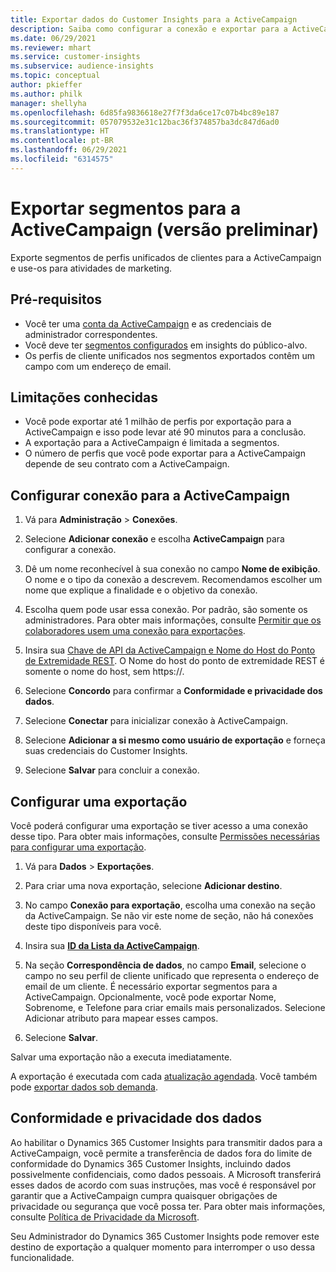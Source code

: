 ```yaml
---
title: Exportar dados do Customer Insights para a ActiveCampaign
description: Saiba como configurar a conexão e exportar para a ActiveCampaign.
ms.date: 06/29/2021
ms.reviewer: mhart
ms.service: customer-insights
ms.subservice: audience-insights
ms.topic: conceptual
author: pkieffer
ms.author: philk
manager: shellyha
ms.openlocfilehash: 6d85fa9836618e27f7f3da6ce17c07b4bc89e187
ms.sourcegitcommit: 057079532e31c12bac36f374857ba3dc847d6ad0
ms.translationtype: HT
ms.contentlocale: pt-BR
ms.lasthandoff: 06/29/2021
ms.locfileid: "6314575"
---
```

# <a name="export-segments-to-activecampaign-preview"></a>Exportar segmentos para a ActiveCampaign (versão preliminar)

Exporte segmentos de perfis unificados de clientes para a ActiveCampaign e use-os para atividades de marketing.

## <a name="prerequisites"></a>Pré-requisitos

-   Você ter uma [conta da ActiveCampaign](https://www.activecampaign.com/) e as credenciais de administrador correspondentes.
-   Você deve ter [segmentos configurados](segments.md) em insights do público-alvo.
-   Os perfis de cliente unificados nos segmentos exportados contêm um campo com um endereço de email.

## <a name="known-limitations"></a>Limitações conhecidas

- Você pode exportar até 1 milhão de perfis por exportação para a ActiveCampaign e isso pode levar até 90 minutos para a conclusão.
- A exportação para a ActiveCampaign é limitada a segmentos.
- O número de perfis que você pode exportar para a ActiveCampaign depende de seu contrato com a ActiveCampaign.

## <a name="set-up-connection-to-activecampaign"></a>Configurar conexão para a ActiveCampaign

1. Vá para **Administração** > **Conexões**.

1. Selecione **Adicionar conexão** e escolha **ActiveCampaign** para configurar a conexão.

1. Dê um nome reconhecível à sua conexão no campo **Nome de exibição**. O nome e o tipo da conexão a descrevem. Recomendamos escolher um nome que explique a finalidade e o objetivo da conexão.

1. Escolha quem pode usar essa conexão. Por padrão, são somente os administradores. Para obter mais informações, consulte [Permitir que os colaboradores usem uma conexão para exportações](connections.md#allow-contributors-to-use-a-connection-for-exports).

1. Insira sua [Chave de API da ActiveCampaign e Nome do Host do Ponto de Extremidade REST](https://help.activecampaign.com/hc/articles/207317590-Getting-started-with-the-API#how-to-obtain-your-activecampaign-api-url-and-key). O Nome do host do ponto de extremidade REST é somente o nome do host, sem https://. 

1. Selecione **Concordo** para confirmar a **Conformidade e privacidade dos dados**.

1. Selecione **Conectar** para inicializar conexão à ActiveCampaign.

1. Selecione **Adicionar a si mesmo como usuário de exportação** e forneça suas credenciais do Customer Insights.

1. Selecione **Salvar** para concluir a conexão.

## <a name="configure-an-export"></a>Configurar uma exportação

Você poderá configurar uma exportação se tiver acesso a uma conexão desse tipo. Para obter mais informações, consulte [Permissões necessárias para configurar uma exportação](export-destinations.md#set-up-a-new-export).

1. Vá para **Dados** > **Exportações**.

1. Para criar uma nova exportação, selecione **Adicionar destino**.

1. No campo **Conexão para exportação**, escolha uma conexão na seção da ActiveCampaign. Se não vir este nome de seção, não há conexões deste tipo disponíveis para você.

1. Insira sua [**ID da Lista da ActiveCampaign**](https://help.activecampaign.com/hc/articles/360000030559-How-to-create-a-list-in-ActiveCampaign).    

3. Na seção **Correspondência de dados**, no campo **Email**, selecione o campo no seu perfil de cliente unificado que representa o endereço de email de um cliente. É necessário exportar segmentos para a ActiveCampaign. Opcionalmente, você pode exportar Nome, Sobrenome, e Telefone para criar emails mais personalizados. Selecione Adicionar atributo para mapear esses campos.

1. Selecione **Salvar**.

Salvar uma exportação não a executa imediatamente.

A exportação é executada com cada [atualização agendada](system.md#schedule-tab). Você também pode [exportar dados sob demanda](export-destinations.md#run-exports-on-demand). 


## <a name="data-privacy-and-compliance"></a>Conformidade e privacidade dos dados

Ao habilitar o Dynamics 365 Customer Insights para transmitir dados para a ActiveCampaign, você permite a transferência de dados fora do limite de conformidade do Dynamics 365 Customer Insights, incluindo dados possivelmente confidenciais, como dados pessoais. A Microsoft transferirá esses dados de acordo com suas instruções, mas você é responsável por garantir que a ActiveCampaign cumpra quaisquer obrigações de privacidade ou segurança que você possa ter. Para obter mais informações, consulte [Política de Privacidade da Microsoft](https://go.microsoft.com/fwlink/?linkid=396732).

Seu Administrador do Dynamics 365 Customer Insights pode remover este destino de exportação a qualquer momento para interromper o uso dessa funcionalidade.
